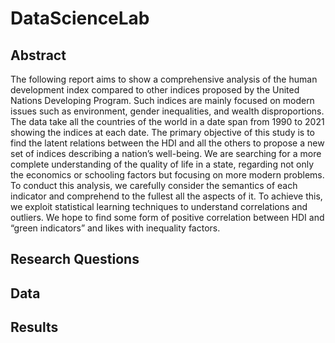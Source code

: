 # DataScienceLab


## Abstract 

The following report aims to show a comprehensive analysis of the human development index compared to other indices proposed by the United Nations Developing Program. Such indices are mainly focused on modern issues such as environment, gender inequalities, and wealth disproportions. The data take all the countries of the world in a date span from 1990 to 2021 showing the indices at each date. The primary objective of this study is to find the latent relations between the HDI and all the others to propose a new
set of indices describing a nation’s well-being. We are searching for a more complete understanding of the quality of life in a state, regarding not only the economics or schooling factors but focusing on more modern problems. To conduct this analysis, we carefully consider the semantics of each indicator and comprehend to the fullest all the aspects of it. To achieve this, we exploit statistical learning techniques to understand correlations and outliers. We hope to find some form of positive correlation between HDI and “green indicators” and likes with inequality factors.

## Research Questions


## Data


## Results 
